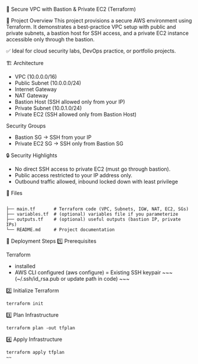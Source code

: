 
🔐 Secure VPC with Bastion & Private EC2 (Terraform)

📌 Project Overview
This project provisions a secure AWS environment using Terraform.
It demonstrates a best-practice VPC setup with public and private subnets, a bastion host for SSH access, and a private EC2 instance accessible only through the bastion.

✅ Ideal for cloud security labs, DevOps practice, or portfolio projects.

🏗️ Architecture
- VPC (10.0.0.0/16)
- Public Subnet (10.0.0.0/24)
- Internet Gateway
- NAT Gateway
- Bastion Host (SSH allowed only from your IP)
- Private Subnet (10.0.1.0/24)
- Private EC2 (SSH allowed only from Bastion Host)

Security Groups
- Bastion SG → SSH from your IP
- Private EC2 SG → SSH only from Bastion SG

🔒 Security Highlights
- No direct SSH access to private EC2 (must go through bastion).
- Public access restricted to your IP address only.
- Outbound traffic allowed, inbound locked down with least privilege


📂 Files

~~~

├── main.tf       # Terraform code (VPC, Subnets, IGW, NAT, EC2, SGs)
├── variables.tf  # (optional) variables file if you parameterize
├── outputs.tf    # (optional) useful outputs (bastion IP, private IPs)
└── README.md     # Project documentation
~~~


🚀 Deployment Steps
1️⃣ Prerequisites

Terraform
- installed
- AWS CLI configured (aws configure)
= Existing SSH keypair ~~~ (~/.ssh/id_rsa.pub or update path in code) ~~~

2️⃣ Initialize Terraform
~~~
terraform init
~~~

3️⃣ Plan Infrastructure
~~~
terraform plan -out tfplan
~~~

4️⃣ Apply Infrastructure
~~~
terraform apply tfplan
~~